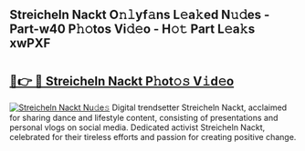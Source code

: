## Streicheln Nackt O𝚗𝚕yf𝚊ns L𝚎a𝚔ed N𝚞𝚍es - Part-w40 P𝚑𝚘tos Vi𝚍𝚎o - H𝚘𝚝 Part L𝚎a𝚔s xwPXF

# <h2><a href="http://kf6fzjg.oniu.top/?m=Streicheln+Nackt">🔗👉 🔴 Streicheln Nackt P𝚑ot𝚘𝚜 V𝚒d𝚎o</a></h2>

[![Streicheln Nackt Nu𝚍e𝚜](https://i.imgur.com/0qMVB7G.gif)](http://kf6fzjg.oniu.top/?m=Streicheln+Nackt)
Digital trendsetter Streicheln Nackt, acclaimed for sharing dance and lifestyle content, consisting of presentations and personal vlogs on social media. Dedicated activist Streicheln Nackt, celebrated for their tireless efforts and passion for creating positive change.  
